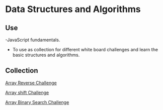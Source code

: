 # Data Structures and Algorithms

## Use
-JavaScript fundamentals.

 - To use as collection for different white board challenges and learn the basic structures and algorithms.


## Collection

[Array Reverse Challenge](https://github.com/Judahhunger/data-structures-and-algorithms-JavaScript/tree/master/challenges/array_reverse)

[Array shift Challenge](https://github.com/Judahhunger/data-structures-and-algorithms-JavaScript/tree/master/challenges/array_shift)

[Array Binary Search Challenge](https://github.com/Judahhunger/data-structures-and-algorithms-JavaScript/tree/master/challenges/array_binary_search)

